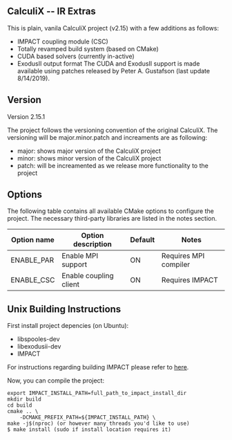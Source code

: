 CalculiX -- IR Extras
---------------------
This is plain, vanila CalculiX project (v2.15) with a few additions as follows:
* IMPACT coupling module (CSC)
* Totally revamped build system (based on CMake)
* CUDA based solvers (currently in-active) 
* ExodusII output format 
The CUDA and ExodusII support is made available using patches released by Peter A. Gustafson (last update 8/14/2019).

## Version
Version 2.15.1

The project follows the versioning convention of the original CalculiX. The versioning will be major.minor.patch and increaments are as following:
* major: shows major version of the CalculiX project 
* minor: shows minor version of the CalculiX project
* patch: will be increamented as we release more functionality to the project

## Options
The following table contains all available CMake options to configure the project. The necessary third-party libraries are listed in the notes section.

| Option name            | Option description              | Default | Notes                            |
|------------------------|---------------------------------|---------|----------------------------------|
| ENABLE_PAR             | Enable MPI support              | ON     | Requires MPI compiler            |
| ENABLE_CSC         | Enable coupling client                  | ON      | Requires IMPACT                            |

## Unix Building Instructions ##
First install project depencies (on Ubuntu):

* libspooles-dev
* libexodusii-dev
* IMPACT

For instructions regarding building IMPACT please refer to [here](https://github.com/IllinoisRocstar/IMPACT).

Now, you can compile the project:

```
export IMPACT_INSTALL_PATH=full_path_to_impact_install_dir
mkdir build
cd build
cmake .. \
    -DCMAKE_PREFIX_PATH=${IMPACT_INSTALL_PATH} \
make -j$(nproc) (or however many threads you'd like to use)
$ make install (sudo if install location requires it)
```


